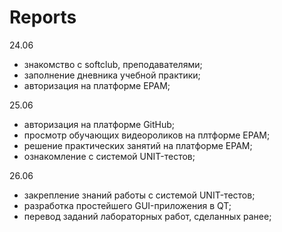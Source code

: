 # Reports
24.06
 - знакомство с softclub, преподавателями;
 - заполнение дневника учебной практики;
 - авторизация на платформе EPAM;

25.06
 - авторизация на платформе GitHub;
 - просмотр обучающих видеороликов на плтформе EPAM;
 - решение практических занятий на платформе EPAM;
 - ознакомление с системой UNIT-тестов;

26.06
 - закрепление знаний работы с системой UNIT-тестов;
 - разработка простейшего GUI-приложения в QT;
 - перевод заданий лабораторных работ, сделанных ранее;
